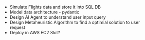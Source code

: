 - Simulate Flights data and store it into SQL DB
- Model data architecture - pydantic
- Design AI Agent to understand user input query
- Design Metaheuristic Algorithm to find a optimial solution to user request
- Deploy in AWS EC2 Slot?